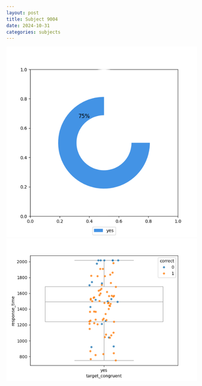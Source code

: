 ```yaml
---
layout: post
title: Subject 9004
date: 2024-10-31
categories: subjects
---
```


![](data/9004/run-1/9004_accuracy_target_congruence.png)
![](data/9004/run-1/9004_rt_congruence.png)
